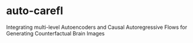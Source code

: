 # auto-carefl
Integrating multi-level Autoencoders and Causal Autoregressive Flows for Generating Counterfactual Brain Images
